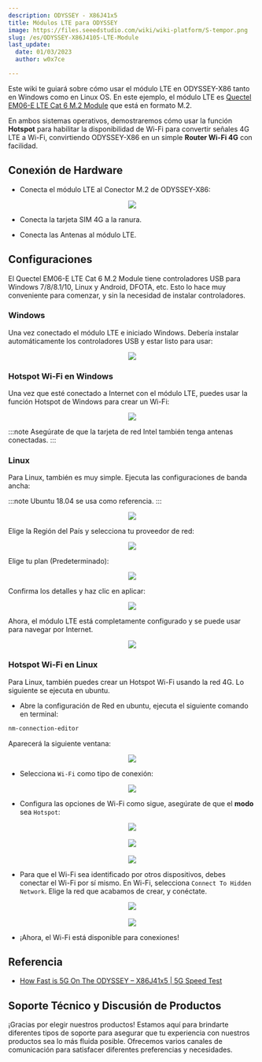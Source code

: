 ```yaml
---
description: ODYSSEY - X86J41x5
title: Módulos LTE para ODYSSEY
image: https://files.seeedstudio.com/wiki/wiki-platform/S-tempor.png
slug: /es/ODYSSEY-X86J4105-LTE-Module
last_update:
  date: 01/03/2023
  author: w0x7ce

---
```



Este wiki te guiará sobre cómo usar el módulo LTE en ODYSSEY-X86 tanto en Windows como en Linux OS. En este ejemplo, el módulo LTE es [Quectel EM06-E LTE Cat 6 M.2 Module](https://www.seeedstudio.com/Quectel-EM06-E-LTE-Cat6-Module-p-4567.html) que está en formato M.2.

En ambos sistemas operativos, demostraremos cómo usar la función **Hotspot** para habilitar la disponibilidad de Wi-Fi para convertir señales 4G LTE a Wi-Fi, convirtiendo ODYSSEY-X86 en un simple **Router Wi-Fi 4G** con facilidad.

## Conexión de Hardware

- Conecta el módulo LTE al Conector M.2 de ODYSSEY-X86:

<div align="center"><img src="https://files.seeedstudio.com/wiki/LTE-Modules/connection.png" /></div>

- Conecta la tarjeta SIM 4G a la ranura.

- Conecta las Antenas al módulo LTE.

## Configuraciones

El Quectel EM06-E LTE Cat 6 M.2 Module tiene controladores USB para Windows 7/8/8.1/10, Linux y Android, DFOTA, etc. Esto lo hace muy conveniente para comenzar, y sin la necesidad de instalar controladores.

### Windows

Una vez conectado el módulo LTE e iniciado Windows. Debería instalar automáticamente los controladores USB y estar listo para usar:

<div align="center"><img src="https://files.seeedstudio.com/wiki/LTE-Modules/Windows.png" /></div>

### Hotspot Wi-Fi en Windows

Una vez que esté conectado a Internet con el módulo LTE, puedes usar la función Hotspot de Windows para crear un Wi-Fi:

<div align="center"><img src="https://files.seeedstudio.com/wiki/LTE-Modules/WindowsHS.png" /></div>

:::note
Asegúrate de que la tarjeta de red Intel también tenga antenas conectadas.
:::

### Linux

Para Linux, también es muy simple. Ejecuta las configuraciones de banda ancha:

:::note
        Ubuntu 18.04 se usa como referencia.
:::

<div align="center"><img src="https://files.seeedstudio.com/wiki/LTE-Modules/1.png" /></div>

Elige la Región del País y selecciona tu proveedor de red:
<div align="center"><img src="https://files.seeedstudio.com/wiki/LTE-Modules/2.png" /></div>

Elige tu plan (Predeterminado):

<div align="center"><img src="https://files.seeedstudio.com/wiki/LTE-Modules/3.png" /></div>

Confirma los detalles y haz clic en aplicar:

<div align="center"><img src="https://files.seeedstudio.com/wiki/LTE-Modules/4.png" /></div>

Ahora, el módulo LTE está completamente configurado y se puede usar para navegar por Internet.

<div align="center"><img src="https://files.seeedstudio.com/wiki/LTE-Modules/5.png" /></div>

### Hotspot Wi-Fi en Linux

Para Linux, también puedes crear un Hotspot Wi-Fi usando la red 4G. Lo siguiente se ejecuta en ubuntu.

- Abre la configuración de Red en ubuntu, ejecuta el siguiente comando en terminal:

```sh
nm-connection-editor
```

Aparecerá la siguiente ventana:

<div align="center"><img src="https://files.seeedstudio.com/wiki/LTE-Modules/HS-1.png" /></div>

- Selecciona `Wi-Fi` como tipo de conexión:

<div align="center"><img src="https://files.seeedstudio.com/wiki/LTE-Modules/HS-2.png" /></div>

- Configura las opciones de Wi-Fi como sigue, asegúrate de que el **modo** sea `Hotspot`:

<div>
  <div align="center"><img src="https://files.seeedstudio.com/wiki/LTE-Modules/HS-3.png" /></div>
  <br />
  <div align="center"><img src="https://files.seeedstudio.com/wiki/LTE-Modules/HS-4.png" /></div>
  <br />
  <div align="center"><img src="https://files.seeedstudio.com/wiki/LTE-Modules/HS-5.png" /></div>
</div>

- Para que el Wi-Fi sea identificado por otros dispositivos, debes conectar el Wi-Fi por sí mismo. En Wi-Fi, selecciona `Connect To Hidden Network`. Elige la red que acabamos de crear, y conéctate.

<div>
  <div align="center"><img src="https://files.seeedstudio.com/wiki/LTE-Modules/HS-6.png" /></div>
  <br />
  <div align="center"><img src="https://files.seeedstudio.com/wiki/LTE-Modules/HS-7.png" /></div>
</div>

- ¡Ahora, el Wi-Fi está disponible para conexiones!

## Referencia

- [How Fast is 5G On The ODYSSEY – X86J41x5 | 5G Speed Test](https://blog.seeedstudio.com/blog/2020/06/15/how-fast-is-5g-on-the-odyssey-x86j4105-5g-speed-test-m/)

## Soporte Técnico y Discusión de Productos

¡Gracias por elegir nuestros productos! Estamos aquí para brindarte diferentes tipos de soporte para asegurar que tu experiencia con nuestros productos sea lo más fluida posible. Ofrecemos varios canales de comunicación para satisfacer diferentes preferencias y necesidades.

<div class="button_tech_support_container">
<a href="https://forum.seeedstudio.com/" class="button_forum"></a>
<a href="https://www.seeedstudio.com/contacts" class="button_email"></a>
</div>

<div class="button_tech_support_container">
<a href="https://discord.gg/eWkprNDMU7" class="button_discord"></a>
<a href="https://github.com/Seeed-Studio/wiki-documents/discussions/69" class="button_discussion"></a>
</div>

